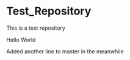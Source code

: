 # Test_Repository

This is a test repository

Hello World

Added another line to master in the meanwhile
